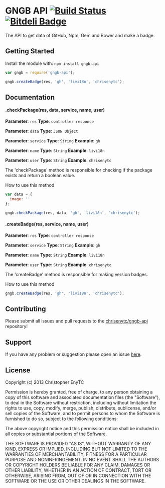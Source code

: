 # GNGB API [![Build Status](https://secure.travis-ci.org/chrisenytc/gngb-api.png?branch=master)](http://travis-ci.org/chrisenytc/gngb-api) [![Bitdeli Badge](https://d2weczhvl823v0.cloudfront.net/chrisenytc/gngb-api/trend.png)](https://bitdeli.com/free "Bitdeli Badge")

The API to get data of GitHub, Npm, Gem and Bower and make a badge.

## Getting Started
Install the module with: `npm install gngb-api`

```javascript
var gngb = require('gngb-api');

gngb.createBadge(res, 'gh', 'livi18n', 'chrisenytc');
```

## Documentation

#### .checkPackage(res, data, service, name, user)

**Parameter**: `res`
**Type**: `controller response`

**Parameter**: `data`
**Type**: `JSON Object`

**Parameter**: `service`
**Type**: `String`
**Example**: `gh`

**Parameter**: `name`
**Type**: `String`
**Example**: `livi18n`

**Parameter**: `user`
**Type**: `String`
**Example**: `chrisenytc`

The 'checkPackage' method is responsible for checking if the package exists and return a boolean value.

How to use this method

```javascript
var data = {
  image: ''
};

gngb.checkPackage(res, data, 'gh', 'livi18n', 'chrisenytc');
```

#### .createBadge(res, service, name, user)

**Parameter**: `res`
**Type**: `controller response`

**Parameter**: `service`
**Type**: `String`
**Example**: `gh`

**Parameter**: `name`
**Type**: `String`
**Example**: `livi18n`

**Parameter**: `user`
**Type**: `String`
**Example**: `chrisenytc`

The 'createBadge' method is responsible for making version badges.

How to use this method

```javascript
gngb.createBadge(res, 'gh', 'livi18n', 'chrisenytc');
```

## Contributing

Please submit all issues and pull requests to the [chrisenytc/gngb-api](http://github.com/chrisenytc/gngb-api) repository!

## Support
If you have any problem or suggestion please open an issue [here](https://github.com/chrisenytc/gngb-api/issues).

## License
Copyright (c) 2013 Christopher EnyTC

Permission is hereby granted, free of charge, to any person
obtaining a copy of this software and associated documentation
files (the "Software"), to deal in the Software without
restriction, including without limitation the rights to use,
copy, modify, merge, publish, distribute, sublicense, and/or sell
copies of the Software, and to permit persons to whom the
Software is furnished to do so, subject to the following
conditions:

The above copyright notice and this permission notice shall be
included in all copies or substantial portions of the Software.

THE SOFTWARE IS PROVIDED "AS IS", WITHOUT WARRANTY OF ANY KIND,
EXPRESS OR IMPLIED, INCLUDING BUT NOT LIMITED TO THE WARRANTIES
OF MERCHANTABILITY, FITNESS FOR A PARTICULAR PURPOSE AND
NONINFRINGEMENT. IN NO EVENT SHALL THE AUTHORS OR COPYRIGHT
HOLDERS BE LIABLE FOR ANY CLAIM, DAMAGES OR OTHER LIABILITY,
WHETHER IN AN ACTION OF CONTRACT, TORT OR OTHERWISE, ARISING
FROM, OUT OF OR IN CONNECTION WITH THE SOFTWARE OR THE USE OR
OTHER DEALINGS IN THE SOFTWARE.
